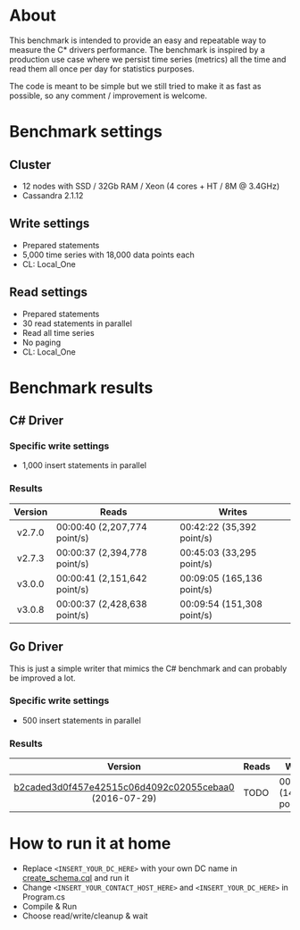 # About
This benchmark is intended to provide an easy and repeatable way to measure the C* drivers performance.
The benchmark is inspired by a production use case where we persist time series (metrics) all the time and read them all once per day for statistics purposes.

The code is meant to be simple but we still tried to make it as fast as possible, so any comment / improvement is welcome.


# Benchmark settings
## Cluster
 - 12 nodes with SSD / 32Gb RAM / Xeon (4 cores + HT / 8M @ 3.4GHz)
 - Cassandra 2.1.12

## Write settings
 - Prepared statements
 - 5,000 time series with 18,000 data points each
 - CL: Local_One

## Read settings
 - Prepared statements
 - 30 read statements in parallel
 - Read all time series
 - No paging
 - CL: Local_One

# Benchmark results 
## C# Driver
### Specific write settings
 - 1,000 insert statements in parallel

### Results

| Version | Reads                        | Writes                     |
|:-------:|------------------------------|----------------------------|
| v2.7.0  | 00:00:40 (2,207,774 point/s) | 00:42:22 (35,392 point/s)  |
| v2.7.3  | 00:00:37 (2,394,778 point/s) | 00:45:03 (33,295 point/s)  |
| v3.0.0  | 00:00:41 (2,151,642 point/s) | 00:09:05 (165,136 point/s) |
| v3.0.8  | 00:00:37 (2,428,638 point/s) | 00:09:54 (151,308 point/s) |

## Go Driver
This is just a simple writer that mimics the C# benchmark and can probably be improved a lot.

### Specific write settings
 - 500 insert statements in parallel

### Results

|             Version                                   | Reads                        | Writes                     |
|:-----------------------------------------------------:|------------------------------|----------------------------|
| [b2caded3d0f457e42515c06d4092c02055cebaa0](https://github.com/gocql/gocql/commit/b2caded3d0f457e42515c06d4092c02055cebaa0) (2016-07-29) |            TODO              | 00:10:26 (143,766 point/s) |


# How to run it at home
 - Replace `<INSERT_YOUR_DC_HERE>` with your own DC name in [create_schema.cql](https://github.com/Abc-Arbitrage/cassandra-csharp-benchmark/blob/master/create_schema.cql) and run it
 - Change `<INSERT_YOUR_CONTACT_HOST_HERE>` and `<INSERT_YOUR_DC_HERE>` in Program.cs
 - Compile & Run
 - Choose read/write/cleanup & wait
